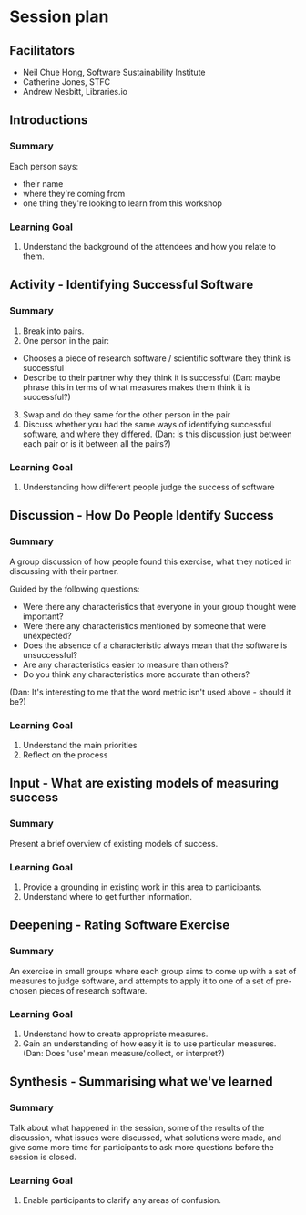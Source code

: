 # Session plan

## Facilitators

* Neil Chue Hong, Software Sustainability Institute
* Catherine Jones, STFC
* Andrew Nesbitt, Libraries.io

## Introductions

### Summary

Each person says:
* their name
* where they're coming from
* one thing they're looking to learn from this workshop

### Learning Goal

1. Understand the background of the attendees and how you relate to them.


## Activity - Identifying Successful Software

### Summary

1. Break into pairs. 
2. One person in the pair:
  * Chooses a piece of research software / scientific software they think is successful
  * Describe to their partner why they think it is successful (Dan: maybe phrase this in terms of what measures makes them think it is successful?)
3. Swap and do they same for the other person in the pair
4. Discuss whether you had the same ways of identifying successful software, and where they differed. (Dan: is this discussion just between each pair or is it between all the pairs?)

### Learning Goal

1. Understanding how different people judge the success of software

## Discussion - How Do People Identify Success

### Summary

A group discussion of how people found this exercise, what they noticed in discussing with their partner. 

Guided by the following questions:
* Were there any characteristics that everyone in your group thought were important?
* Were there any characteristics mentioned by someone that were unexpected?
* Does the absence of a characteristic always mean that the software is unsuccessful?
* Are any characteristics easier to measure than others?
* Do you think any characteristics more accurate than others?

(Dan: It's interesting to me that the word metric isn't used above - should it be?)

### Learning Goal

1. Understand the main priorities
2. Reflect on the process 


## Input - What are existing models of measuring success

### Summary

Present a brief overview of existing models of success.

### Learning Goal

1. Provide a grounding in existing work in this area to participants.
2. Understand where to get further information.

## Deepening - Rating Software Exercise

### Summary

An exercise in small groups where each group aims to come up with a set of measures to judge software, 
and attempts to apply it to one of a set of pre-chosen pieces of research software.

### Learning Goal

1. Understand how to create appropriate measures.
2. Gain an understanding of how easy it is to use particular measures. (Dan: Does 'use' mean measure/collect, or interpret?)

## Synthesis - Summarising what we've learned

### Summary

Talk about what happened in the session, some of the results of the discussion, what issues were discussed, 
what solutions were made, and give some more time for participants to ask more questions before the session is closed.

### Learning Goal

1. Enable participants to clarify any areas of confusion.

